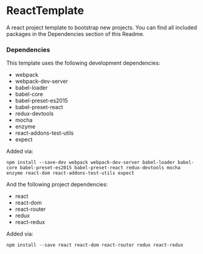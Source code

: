 # ReactTemplate
A react project template to bootstrap new projects. You can find all included packages in the Dependencies section of this Readme.


### Dependencies

This template uses the following development dependencies:
* webpack
* webpack-dev-server
* babel-loader
* babel-core
* babel-preset-es2015
* babel-preset-react
* redux-devtools
* mocha
* enzyme
* react-addons-test-utils
* expect

Added via:
```
npm install --save-dev webpack webpack-dev-server babel-loader babel-core babel-preset-es2015 babel-preset-react redux-devtools mocha enzyme react-dom react-addons-test-utils expect
```

And the following project dependencies:
* react
* react-dom
* react-router
* redux
* react-redux

Added via:
```
npm install --save react react-dom react-router redux react-redux
```
